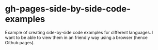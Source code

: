 # gh-pages-side-by-side-code-examples

Example of creating side-by-side code examples for different languages.  I want to be able to view them in an friendly way using a browser (hence Github pages).
